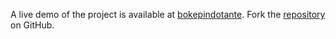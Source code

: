 A live demo of the project is available at [bokepindotante](https://bokepindotante.pages.dev/).
Fork the [repository](https://github.com/jojtoview) on GitHub.
